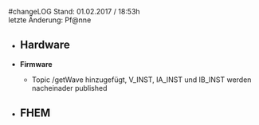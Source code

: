 #changeLOG
Stand: 01.02.2017 / 18:53h  
letzte Änderung: Pf@nne

- **Hardware**
  - 
  
- **Firmware**
  - Topic /getWave hinzugefügt, V_INST, IA_INST und IB_INST werden nacheinader published

- **FHEM**
  - 
  
